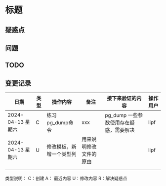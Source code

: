 # 标题





## 疑惑点



## 问题



## TODO





## 变更记录

| 日期              | 类型 | 操作内容                 | 备注                   | 接下来验证的内容                       | 操作用户 |
| ----------------- | ---- | ------------------------ | ---------------------- | -------------------------------------- | -------- |
| 2024-04-13 星期六 | C    | 练习pg_dump命令          | xxx                    | pg_dump 一些参数使用存在疑惑，需要解决 | lipf     |
| 2024-04-13 星期六 | U    | 修改模板，新增一个类型列 | 用来说明修改文件的原由 |                                        | lipf     |
|                   |      |                          |                        |                                        |          |
|                   |      |                          |                        |                                        |          |

类型说明： C：创建    A： 最近内容    U：修改内容     R：解决疑惑点

